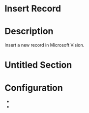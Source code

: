 ﻿# Insert Record

# Description

Insert a new record in Microsoft Vision.

# Untitled Section

# Configuration

* 
*
